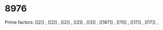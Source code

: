 # 8976

Prime factors: [[2]] , [[2]] , [[2]] , [[2]] , [[3]] , [[187]] , [[11]] , [[17]] , [[17]] , 
